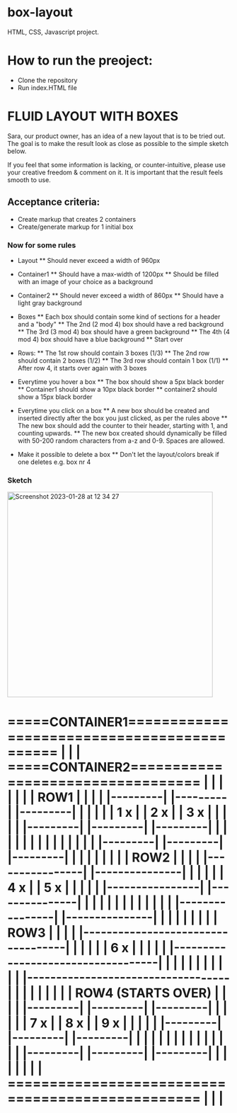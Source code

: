 # box-layout
HTML, CSS, Javascript project.

# How to run the preoject:
- Clone the repository 
- Run index.HTML file

# FLUID LAYOUT WITH BOXES

Sara, our product owner, has an idea of a new layout that is to be tried
out. The goal is to make the result look as close as possible to the simple
sketch below.

If you feel that some information is lacking, or counter-intuitive, please use
your creative freedom & comment on it. It is important that the result feels
smooth to use.


## Acceptance criteria:

* Create markup that creates 2 containers
* Create/generate markup for 1 initial box


### Now for some rules

* Layout
    ** Should never exceed a width of 960px

* Container1
    ** Should have a max-width of 1200px
    ** Should be filled with an image of your choice
       as a background

* Container2
    ** Should never exceed a width of 860px
    ** Should have a light gray background

* Boxes
    ** Each box should contain some kind of sections for a header and a "body"
    ** The 2nd (2 mod 4) box should have a red background
    ** The 3rd (3 mod 4) box should have a green background
    ** The 4th (4 mod 4) box should have a blue background
    ** Start over

* Rows:
    ** The 1st row should contain 3 boxes (1/3)
    ** The 2nd row should contain 2 boxes (1/2)
    ** The 3rd row should contain 1 box   (1/1)
    ** After row 4, it starts over again with 3 boxes

* Everytime you hover a box
    ** The box should show a 5px black border
    ** Container1 should show a 10px black border
    ** container2 should show a 15px black border

* Everytime you click on a box
    ** A new box should be created and inserted directly after
       the box you just clicked, as per the rules above
    ** The new box should add the counter to their
       header, starting with 1, and counting upwards.
    ** The new box created should dynamically be filled
       with 50-200 random characters from a-z and 0-9.
       Spaces are allowed.

* Make it possible to delete a box
    ** Don't let the layout/colors break if one
       deletes e.g. box nr 4


### Sketch
<img width="464" alt="Screenshot 2023-01-28 at 12 34 27" src="https://user-images.githubusercontent.com/37596431/215264344-72cb0c99-8eb0-44b4-ba93-05e0d0162943.png">


=====CONTAINER1============================================
|                                                         |
|    =====CONTAINER2==================================    |
|    |                                               |    |
|    |     ROW1                                      |    |
|    |     |---------|  |---------|  |---------|     |    |
|    |     | 1     x |  | 2     x |  | 3     x |     |    |
|    |     |---------|  |---------|  |---------|     |    |
|    |     |         |  |         |  |         |     |    |
|    |     |---------|  |---------|  |---------|     |    |
|    |                                               |    |
|    |     ROW2                                      |    |
|    |     |----------------|  |---------------|     |    |
|    |     | 4            x |  | 5           x |     |    |
|    |     |----------------|  |---------------|     |    |
|    |     |                |  |               |     |    |
|    |     |----------------|  |---------------|     |    |
|    |                                               |    |
|    |     ROW3                                      |    |
|    |     |-----------------------------------|     |    |
|    |     | 6                               x |     |    |
|    |     |-----------------------------------|     |    |
|    |     |                                   |     |    |
|    |     |-----------------------------------|     |    |
|    |                                               |    |
|    |     ROW4 (STARTS OVER)                        |    |
|    |     |---------|  |---------|  |---------|     |    |
|    |     | 7     x |  | 8     x |  | 9     x |     |    |
|    |     |---------|  |---------|  |---------|     |    |
|    |     |         |  |         |  |         |     |    |
|    |     |---------|  |---------|  |---------|     |    |
|    |                                               |    |
|    =================================================    |
|                                                         |
===========================================================
